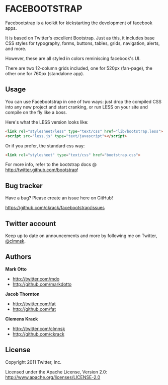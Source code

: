 FACEBOOTSTRAP
=================

Facebootstrap is a toolkit for kickstarting the development of facebook apps.

It is based on Twitter's excellent Bootstrap.
Just as this, it includes base CSS styles for typography, forms, buttons, tables, grids, navigation, alerts, and more.

However, these are all styled in colors reminiscing facebook's UI.

There are two 12-column grids included, one for 520px (fan-page), the other one for 760px (standalone app).


Usage
-----

You can use Facebootstrap in one of two ways: just drop the compiled CSS into any new project and start cranking, or run LESS on your site and compile on the fly like a boss.

Here's what the LESS version looks like:

``` html
<link rel="stylesheet/less" type="text/css" href="lib/bootstrap.less">
<script src="less.js" type="text/javascript"></script>
```

Or if you prefer, the standard css way:

``` html
<link rel="stylesheet" type="text/css" href="bootstrap.css">
```

For more info, refer to the bootstrap docs @ http://twitter.github.com/bootstrap!


Bug tracker
-----------

Have a bug? Please create an issue here on GitHub!

https://github.com/ckrack/facebootstrap/issues


Twitter account
---------------

Keep up to date on announcements and more by following me on Twitter, <a href="http://twitter.com/clmnsk">@clmnsk</a>.



Authors
-------

**Mark Otto**

+ http://twitter.com/mdo
+ http://github.com/markdotto

**Jacob Thornton**

+ http://twitter.com/fat
+ http://github.com/fat

**Clemens Krack**
+ http://twitter.com/clmnsk
+ http://github.com/ckrack

License
---------------------

Copyright 2011 Twitter, Inc.

Licensed under the Apache License, Version 2.0: http://www.apache.org/licenses/LICENSE-2.0